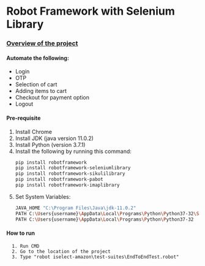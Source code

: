 # Robot Framework with Selenium Library
### [Overview of the project](https://github.com/mvecina25/amazon_with_robot_framework/blob/master/Overview.docx)

#### Automate the following:
- Login
- OTP
- Selection of cart
- Adding items to cart
- Checkout for payment option
- Logout

#### Pre-requisite
1. Install Chrome
2. Install JDK (java version 11.0.2)
3. Install Python (version 3.7.1)
4. Install the following by running this command: 
      ```sh
      pip install robotframework
      pip install robotframework-seleniumlibrary
      pip install robotframework-sikulilibrary
      pip install robotframework-pabot
      pip install robotframework-imaplibrary
      ```
5. Set System Variables: 
      ```sh
      JAVA_HOME "C:\Program Files\Java\jdk-11.0.2" 
      PATH C:\Users{username}\AppData\Local\Programs\Python\Python37-32\Scripts 
      PATH C:\Users{username}\AppData\Local\Programs\Python\Python37-32
      ```
#### How to run
      1. Run CMD
      2. Go to the location of the project
      3. Type "robot iselect-amazon\test-suites\EndToEndTest.robot"
      
